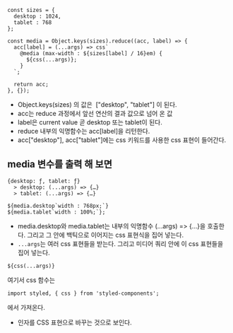 ```
const sizes = {
  desktop : 1024,
  tablet : 768
};

const media = Object.keys(sizes).reduce((acc, label) => {
  acc[label] = (...args) => css`
    @media (max-width : ${sizes[label] / 16}em) {
      ${css(...args)};
    }
  `;

  return acc;
}, {});
```

- Object.keys(sizes) 의 값은  ["desktop", "tablet"] 이 된다.
- acc는 reduce 과정에서 앞선 연산의 결과 값으로 넘어 온 값
- label은 current value 곧 desktop 또는 tablet이 된다.
- reduce 내부의 익명함수는 acc[label]을 리턴한다.
- acc["desktop"],  acc["tablet"]에는 css 키워드를 사용한 css 표현이 들어간다.

## media 변수를 출력 해 보면
```
{desktop: ƒ, tablet: ƒ}
  > desktop: (...args) => {…}
  > tablet: (...args) => {…}
```

```
${media.desktop`width : 768px;`}
${media.tablet`width : 100%;`};
```
- media.desktop와 media.tablet는 내부의 익명함수 (...args) => {…}을 호출한다. 그리고 그 안에 백틱으로 이어지는 css 표현식을 집어 넣는다.
- `...args`는 여러 css 표현들을 받는다. 그리고 미디어 쿼리 안에 이 css 표현들을 집어 넣는다.
```
${css(...args)}
```
여기서 css 함수는
```
import styled, { css } from 'styled-components';
```
에서 가져온다.
- 인자를 CSS 표현으로 바꾸는 것으로 보인다.
